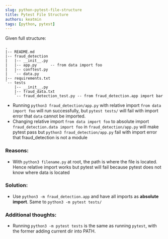 ```yaml
---
slug: python-pytest-file-structure
title: Pytest File Structure
authors: keatmin
tags: [python, pytest]
---
```


Given full structure:
```
.
|-- README.md
|-- fraud_detection
|   |-- __init__.py
|   |-- app.py   	-- from data import foo
|   |-- conftest.py
|   `-- data.py
|-- requirements.txt
`-- tests
    |-- __init__.py
    |-- fraud_data.txt
    `-- fraud_detection_test.py -- from fraud_detection.app import bar
```
- Running `python3 fraud_detection/app.py` with relative import `from data import foo` will run successfully, but `pytest tests/` will fail with import error that `data` cannot be imported.
- Changing relative import `from data import foo` to absolute import  `fraud_detection.data import foo` in `fraud_detection/app.py` will make pytest pass but `python3 fraud_detection/app.py` fail with import error that fraud_detection is not a module

### Reasons:
- With `python3 filename.py` at root, the path is where the file is located. Hence relative import works but pytest will fail because pytest does not know where data is located

### Solution:
- Use `python3 -m fraud_detection.app` and have all imports as **absolute import**. Same to `python3 -m pytest tests/`

### Additional thoughts:
- Running `python3 -m pytest tests` is the same as running `pytest`, with the former adding current dir into PATH.
